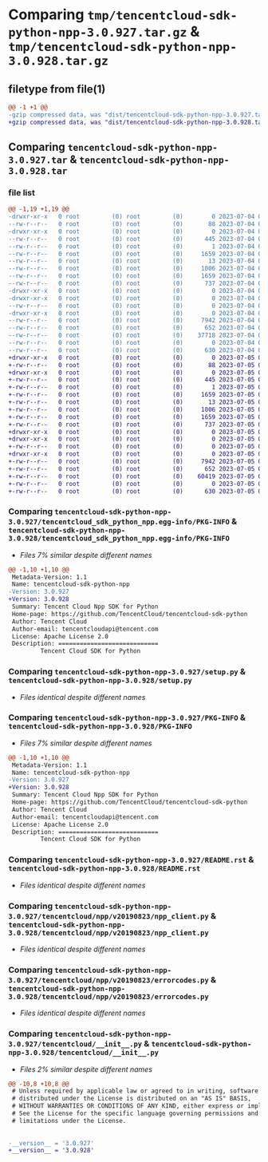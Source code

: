 # Comparing `tmp/tencentcloud-sdk-python-npp-3.0.927.tar.gz` & `tmp/tencentcloud-sdk-python-npp-3.0.928.tar.gz`

## filetype from file(1)

```diff
@@ -1 +1 @@
-gzip compressed data, was "dist/tencentcloud-sdk-python-npp-3.0.927.tar", last modified: Tue Jul  4 00:26:36 2023, max compression
+gzip compressed data, was "dist/tencentcloud-sdk-python-npp-3.0.928.tar", last modified: Wed Jul  5 00:30:30 2023, max compression
```

## Comparing `tencentcloud-sdk-python-npp-3.0.927.tar` & `tencentcloud-sdk-python-npp-3.0.928.tar`

### file list

```diff
@@ -1,19 +1,19 @@
-drwxr-xr-x   0 root         (0) root         (0)        0 2023-07-04 00:26:36.000000 tencentcloud-sdk-python-npp-3.0.927/
--rw-r--r--   0 root         (0) root         (0)       88 2023-07-04 00:26:36.000000 tencentcloud-sdk-python-npp-3.0.927/setup.cfg
-drwxr-xr-x   0 root         (0) root         (0)        0 2023-07-04 00:26:36.000000 tencentcloud-sdk-python-npp-3.0.927/tencentcloud_sdk_python_npp.egg-info/
--rw-r--r--   0 root         (0) root         (0)      445 2023-07-04 00:26:36.000000 tencentcloud-sdk-python-npp-3.0.927/tencentcloud_sdk_python_npp.egg-info/SOURCES.txt
--rw-r--r--   0 root         (0) root         (0)        1 2023-07-04 00:26:36.000000 tencentcloud-sdk-python-npp-3.0.927/tencentcloud_sdk_python_npp.egg-info/dependency_links.txt
--rw-r--r--   0 root         (0) root         (0)     1659 2023-07-04 00:26:36.000000 tencentcloud-sdk-python-npp-3.0.927/tencentcloud_sdk_python_npp.egg-info/PKG-INFO
--rw-r--r--   0 root         (0) root         (0)       13 2023-07-04 00:26:36.000000 tencentcloud-sdk-python-npp-3.0.927/tencentcloud_sdk_python_npp.egg-info/top_level.txt
--rw-r--r--   0 root         (0) root         (0)     1006 2023-07-04 00:26:36.000000 tencentcloud-sdk-python-npp-3.0.927/setup.py
--rw-r--r--   0 root         (0) root         (0)     1659 2023-07-04 00:26:36.000000 tencentcloud-sdk-python-npp-3.0.927/PKG-INFO
--rw-r--r--   0 root         (0) root         (0)      737 2023-07-04 00:26:36.000000 tencentcloud-sdk-python-npp-3.0.927/README.rst
-drwxr-xr-x   0 root         (0) root         (0)        0 2023-07-04 00:26:36.000000 tencentcloud-sdk-python-npp-3.0.927/tencentcloud/
-drwxr-xr-x   0 root         (0) root         (0)        0 2023-07-04 00:26:36.000000 tencentcloud-sdk-python-npp-3.0.927/tencentcloud/npp/
--rw-r--r--   0 root         (0) root         (0)        0 2023-07-04 00:26:36.000000 tencentcloud-sdk-python-npp-3.0.927/tencentcloud/npp/__init__.py
-drwxr-xr-x   0 root         (0) root         (0)        0 2023-07-04 00:26:36.000000 tencentcloud-sdk-python-npp-3.0.927/tencentcloud/npp/v20190823/
--rw-r--r--   0 root         (0) root         (0)     7942 2023-07-04 00:26:36.000000 tencentcloud-sdk-python-npp-3.0.927/tencentcloud/npp/v20190823/npp_client.py
--rw-r--r--   0 root         (0) root         (0)      652 2023-07-04 00:26:36.000000 tencentcloud-sdk-python-npp-3.0.927/tencentcloud/npp/v20190823/errorcodes.py
--rw-r--r--   0 root         (0) root         (0)    37718 2023-07-04 00:26:36.000000 tencentcloud-sdk-python-npp-3.0.927/tencentcloud/npp/v20190823/models.py
--rw-r--r--   0 root         (0) root         (0)        0 2023-07-04 00:26:36.000000 tencentcloud-sdk-python-npp-3.0.927/tencentcloud/npp/v20190823/__init__.py
--rw-r--r--   0 root         (0) root         (0)      630 2023-07-04 00:26:36.000000 tencentcloud-sdk-python-npp-3.0.927/tencentcloud/__init__.py
+drwxr-xr-x   0 root         (0) root         (0)        0 2023-07-05 00:30:30.000000 tencentcloud-sdk-python-npp-3.0.928/
+-rw-r--r--   0 root         (0) root         (0)       88 2023-07-05 00:30:30.000000 tencentcloud-sdk-python-npp-3.0.928/setup.cfg
+drwxr-xr-x   0 root         (0) root         (0)        0 2023-07-05 00:30:30.000000 tencentcloud-sdk-python-npp-3.0.928/tencentcloud_sdk_python_npp.egg-info/
+-rw-r--r--   0 root         (0) root         (0)      445 2023-07-05 00:30:30.000000 tencentcloud-sdk-python-npp-3.0.928/tencentcloud_sdk_python_npp.egg-info/SOURCES.txt
+-rw-r--r--   0 root         (0) root         (0)        1 2023-07-05 00:30:30.000000 tencentcloud-sdk-python-npp-3.0.928/tencentcloud_sdk_python_npp.egg-info/dependency_links.txt
+-rw-r--r--   0 root         (0) root         (0)     1659 2023-07-05 00:30:30.000000 tencentcloud-sdk-python-npp-3.0.928/tencentcloud_sdk_python_npp.egg-info/PKG-INFO
+-rw-r--r--   0 root         (0) root         (0)       13 2023-07-05 00:30:30.000000 tencentcloud-sdk-python-npp-3.0.928/tencentcloud_sdk_python_npp.egg-info/top_level.txt
+-rw-r--r--   0 root         (0) root         (0)     1006 2023-07-05 00:30:30.000000 tencentcloud-sdk-python-npp-3.0.928/setup.py
+-rw-r--r--   0 root         (0) root         (0)     1659 2023-07-05 00:30:30.000000 tencentcloud-sdk-python-npp-3.0.928/PKG-INFO
+-rw-r--r--   0 root         (0) root         (0)      737 2023-07-05 00:30:30.000000 tencentcloud-sdk-python-npp-3.0.928/README.rst
+drwxr-xr-x   0 root         (0) root         (0)        0 2023-07-05 00:30:30.000000 tencentcloud-sdk-python-npp-3.0.928/tencentcloud/
+drwxr-xr-x   0 root         (0) root         (0)        0 2023-07-05 00:30:30.000000 tencentcloud-sdk-python-npp-3.0.928/tencentcloud/npp/
+-rw-r--r--   0 root         (0) root         (0)        0 2023-07-05 00:30:30.000000 tencentcloud-sdk-python-npp-3.0.928/tencentcloud/npp/__init__.py
+drwxr-xr-x   0 root         (0) root         (0)        0 2023-07-05 00:30:30.000000 tencentcloud-sdk-python-npp-3.0.928/tencentcloud/npp/v20190823/
+-rw-r--r--   0 root         (0) root         (0)     7942 2023-07-05 00:30:30.000000 tencentcloud-sdk-python-npp-3.0.928/tencentcloud/npp/v20190823/npp_client.py
+-rw-r--r--   0 root         (0) root         (0)      652 2023-07-05 00:30:30.000000 tencentcloud-sdk-python-npp-3.0.928/tencentcloud/npp/v20190823/errorcodes.py
+-rw-r--r--   0 root         (0) root         (0)    60419 2023-07-05 00:30:30.000000 tencentcloud-sdk-python-npp-3.0.928/tencentcloud/npp/v20190823/models.py
+-rw-r--r--   0 root         (0) root         (0)        0 2023-07-05 00:30:30.000000 tencentcloud-sdk-python-npp-3.0.928/tencentcloud/npp/v20190823/__init__.py
+-rw-r--r--   0 root         (0) root         (0)      630 2023-07-05 00:30:30.000000 tencentcloud-sdk-python-npp-3.0.928/tencentcloud/__init__.py
```

### Comparing `tencentcloud-sdk-python-npp-3.0.927/tencentcloud_sdk_python_npp.egg-info/PKG-INFO` & `tencentcloud-sdk-python-npp-3.0.928/tencentcloud_sdk_python_npp.egg-info/PKG-INFO`

 * *Files 7% similar despite different names*

```diff
@@ -1,10 +1,10 @@
 Metadata-Version: 1.1
 Name: tencentcloud-sdk-python-npp
-Version: 3.0.927
+Version: 3.0.928
 Summary: Tencent Cloud Npp SDK for Python
 Home-page: https://github.com/TencentCloud/tencentcloud-sdk-python
 Author: Tencent Cloud
 Author-email: tencentcloudapi@tencent.com
 License: Apache License 2.0
 Description: ============================
         Tencent Cloud SDK for Python
```

### Comparing `tencentcloud-sdk-python-npp-3.0.927/setup.py` & `tencentcloud-sdk-python-npp-3.0.928/setup.py`

 * *Files identical despite different names*

### Comparing `tencentcloud-sdk-python-npp-3.0.927/PKG-INFO` & `tencentcloud-sdk-python-npp-3.0.928/PKG-INFO`

 * *Files 7% similar despite different names*

```diff
@@ -1,10 +1,10 @@
 Metadata-Version: 1.1
 Name: tencentcloud-sdk-python-npp
-Version: 3.0.927
+Version: 3.0.928
 Summary: Tencent Cloud Npp SDK for Python
 Home-page: https://github.com/TencentCloud/tencentcloud-sdk-python
 Author: Tencent Cloud
 Author-email: tencentcloudapi@tencent.com
 License: Apache License 2.0
 Description: ============================
         Tencent Cloud SDK for Python
```

### Comparing `tencentcloud-sdk-python-npp-3.0.927/README.rst` & `tencentcloud-sdk-python-npp-3.0.928/README.rst`

 * *Files identical despite different names*

### Comparing `tencentcloud-sdk-python-npp-3.0.927/tencentcloud/npp/v20190823/npp_client.py` & `tencentcloud-sdk-python-npp-3.0.928/tencentcloud/npp/v20190823/npp_client.py`

 * *Files identical despite different names*

### Comparing `tencentcloud-sdk-python-npp-3.0.927/tencentcloud/npp/v20190823/errorcodes.py` & `tencentcloud-sdk-python-npp-3.0.928/tencentcloud/npp/v20190823/errorcodes.py`

 * *Files identical despite different names*

### Comparing `tencentcloud-sdk-python-npp-3.0.927/tencentcloud/__init__.py` & `tencentcloud-sdk-python-npp-3.0.928/tencentcloud/__init__.py`

 * *Files 2% similar despite different names*

```diff
@@ -10,8 +10,8 @@
 # Unless required by applicable law or agreed to in writing, software
 # distributed under the License is distributed on an "AS IS" BASIS,
 # WITHOUT WARRANTIES OR CONDITIONS OF ANY KIND, either express or implied.
 # See the License for the specific language governing permissions and
 # limitations under the License.
 
 
-__version__ = '3.0.927'
+__version__ = '3.0.928'
```


